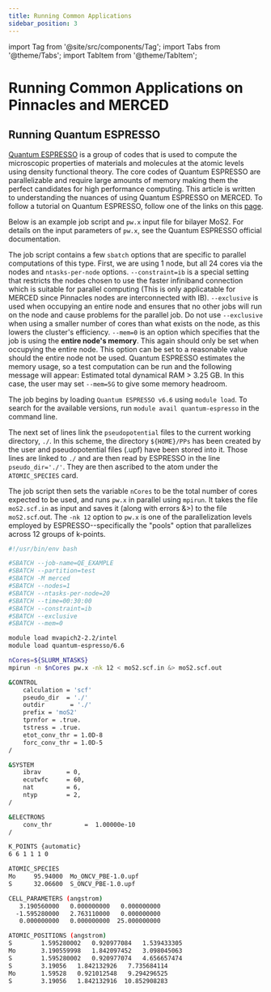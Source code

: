 ```yaml
---
title: Running Common Applications
sidebar_position: 3
---
```


import Tag from '@site/src/components/Tag';
import Tabs from '@theme/Tabs';
import TabItem from '@theme/TabItem';

# Running Common Applications on Pinnacles and MERCED

## Running Quantum ESPRESSO 
[Quantum ESPRESSO](https://www.quantum-espresso.org/) is a group of codes that is used to compute the microscopic properties of materials and molecules at the atomic levels using density functional theory. The core codes of Quantum ESPRESSO are parallelizable and require large amounts of memory making them the perfect candidates for high performance computing. This article is written to understanding the nuances of using Quantum ESPRESSO on MERCED. To follow a tutorial on Quantum ESPRESSO, follow one of the links on this [page](https://www.quantum-espresso.org/tutorials/).

Below is an example job script and `pw.x` input file for bilayer MoS2. For details on the input parameters of `pw.x`, see the Quantum ESPRESSO official documentation.

The job script contains a few `sbatch` options that are specific to parallel computations of this type. First, we are using 1 node, but all 24 cores via the nodes and `ntasks-per-node` options. `--constraint=ib` is a special setting that restricts the nodes chosen to use the faster infiniband connection which is suitable for parallel computing (This is only applicatable for MERCED since Pinnacles nodes are interconnected with IB). `--exclusive` is used when occupying an entire node and ensures that no other jobs will run on the node and cause problems for the parallel job. Do not use `--exclusive` when using a smaller number of cores than what exists on the node, as this lowers the cluster's efficiency. `--mem=0` is an option which specifies that the job is using the **entire node's memory**. This again should only be set when occupying the entire node. This option can be set to a reasonable value should the entire node not be used. Quantum ESPRESSO estimates the memory usage, so a test computation can be run and the following message will appear: Estimated total dynamical RAM > 3.25 GB. In this case, the user may set `--mem=5G` to give some memory headroom.

The job begins by loading `Quantum ESPRESSO v6.6` using `module load`. To search for the available versions, run `module avail quantum-espresso` in the command line.

The next set of lines link the `pseudopotential` files to the current working directory, `./`. In this scheme, the directory `${HOME}/PPs` has been created by the user and pseudopotential files (.upf) have been stored into it. Those lines are linked to `./` and are then read by ESPRESSO in the line `pseudo_dir='./'`. They are then ascribed to the atom under the `ATOMIC_SPECIES` card.

The job script then sets the variable `nCores` to be the total number of cores expected to be used, and runs `pw.x` in parallel using `mpirun`. It takes the file `moS2.scf.in` as input and saves it (along with errors &>) to the file `moS2.scf`.out. The `-nk 12` option to `pw.x` is one of the parallelization levels employed by ESPRESSO--specifically the "pools" option that parallelizes across 12 groups of k-points.


<Tabs>
  <TabItem value="QE Job Script" label="Quantom Expresso Job Script">

```bash
#!/usr/bin/env bash

#SBATCH --job-name=QE_EXAMPLE
#SBATCH --partition=test
#SBATCH -M merced
#SBATCH --nodes=1
#SBATCH --ntasks-per-node=20
#SBATCH --time=00:30:00
#SBATCH --constraint=ib
#SBATCH --exclusive
#SBATCH --mem=0

module load mvapich2-2.2/intel
module load quantum-espresso/6.6

nCores=${SLURM_NTASKS}
mpirun -n $nCores pw.x -nk 12 < moS2.scf.in &> moS2.scf.out
```
</TabItem>

<TabItem value="`pw.x` input" label="Example of `pw.x` input">

```bash
&CONTROL
    calculation = 'scf'
    pseudo_dir  = './'
    outdir       = './'
    prefix = 'moS2'
    tprnfor = .true.
    tstress = .true.
    etot_conv_thr = 1.0D-8
    forc_conv_thr = 1.0D-5
/

&SYSTEM
    ibrav       = 0,
    ecutwfc     = 60,
    nat         = 6,
    ntyp        = 2,
/

&ELECTRONS
    conv_thr         =  1.00000e-10
/

K_POINTS {automatic}
6 6 1 1 1 0

ATOMIC_SPECIES
Mo     95.94000  Mo_ONCV_PBE-1.0.upf
S      32.06600  S_ONCV_PBE-1.0.upf

CELL_PARAMETERS (angstrom)
   3.190560000   0.000000000   0.000000000
  -1.595280000   2.763110000   0.000000000
   0.000000000   0.000000000  25.000000000

ATOMIC_POSITIONS (angstrom)
S        1.595280002   0.920977084   1.539433305
Mo       3.190559998   1.842097452   3.098045063
S        1.595280002   0.920977074   4.656657474
S        3.19056   1.842132926   7.735684114
Mo       1.59528   0.921012548   9.294296525
S        3.19056   1.842132916  10.852908283
```

</TabItem>
</Tabs>
